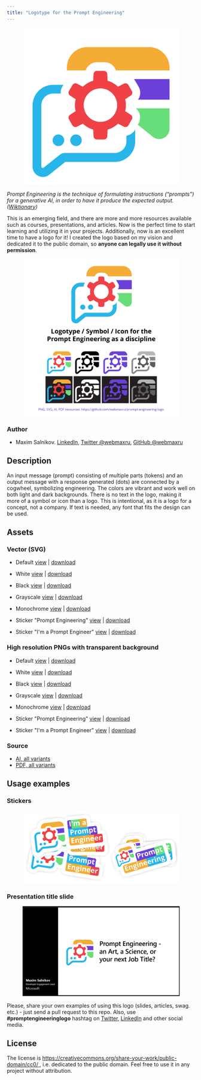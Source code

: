 ```yaml
---
title: "Logotype for the Prompt Engineering"
---
```


<p align="center">
    <img src="assets/prompt-engineering-logo.png" width="420">
</p>

*Prompt Engineering is the technique of formulating instructions (“prompts”) for a generative AI, in order to have it produce the expected output. ([Wiktionary](https://en.m.wiktionary.org/wiki/prompt_engineering))*

This is an emerging field, and there are more and more resources available such as courses, presentations, and articles. Now is the perfect time to start learning and utilizing it in your projects. Additionally, now is an excellent time to have a logo for it! I created the logo based on my vision and dedicated it to the public domain, so **anyone can legally use it without permission**.

<p align="center">
    <img src="promo/poster.png" width="420">
</p>

### Author
* Maxim Salnikov. [LinkedIn](https://linkedin.com/in/webmax/), [Twitter @webmaxru](https://twitter.com/webmaxru), [GitHub @webmaxru](https://github.com/webmaxru)

## Description

An input message (prompt) consisting of multiple parts (tokens) and an output message with a response generated (dots) are connected by a cogwheel, symbolizing engineering. The colors are vibrant and work well on both light and dark backgrounds. There is no text in the logo, making it more of a symbol or icon than a logo. This is intentional, as it is a logo for a concept, not a company. If text is needed, any font that fits the design can be used.

## Assets

### Vector (SVG)

- Default [view](https://github.com/webmaxru/prompt-engineering-logo/blob/main/assets/prompt-engineering-logo.svg) | [download](https://github.com/webmaxru/prompt-engineering-logo/raw/main/assets/prompt-engineering-logo.svg)

- White [view](https://github.com/webmaxru/prompt-engineering-logo/blob/main/assets/prompt-engineering-logo%20(white).svg) | [download](https://github.com/webmaxru/prompt-engineering-logo/raw/main/assets/prompt-engineering-logo%20(white).svg)

- Black [view](https://github.com/webmaxru/prompt-engineering-logo/blob/main/assets/prompt-engineering-logo%20(black).svg) | [download](https://github.com/webmaxru/prompt-engineering-logo/raw/main/assets/prompt-engineering-logo%20(black).svg)

- Grayscale [view](https://github.com/webmaxru/prompt-engineering-logo/blob/main/assets/prompt-engineering-logo%20(grayscale).svg) | [download](https://github.com/webmaxru/prompt-engineering-logo/raw/main/assets/prompt-engineering-logo%20(grayscale).svg)

- Monochrome [view](https://github.com/webmaxru/prompt-engineering-logo/blob/main/assets/prompt-engineering-logo%20(mono).svg) | [download](https://github.com/webmaxru/prompt-engineering-logo/raw/main/assets/prompt-engineering-logo%20(mono).svg)

- Sticker "Prompt Engineering" [view](https://github.com/webmaxru/prompt-engineering-logo/blob/main/assets/sticker_prompt-engineering.svg) | [download](https://github.com/webmaxru/prompt-engineering-logo/raw/main/assets/sticker_prompt-engineering.svg)

- Sticker "I'm a Prompt Engineer" [view](https://github.com/webmaxru/prompt-engineering-logo/blob/main/assets/sticker_i-am-a-prompt-engineer.svg) | [download](https://github.com/webmaxru/prompt-engineering-logo/raw/main/assets/sticker_i-am-a-prompt-engineer.svg)

### High resolution PNGs with transparent background

- Default [view](https://github.com/webmaxru/prompt-engineering-logo/blob/main/assets/prompt-engineering-logo.png) | [download](https://github.com/webmaxru/prompt-engineering-logo/raw/main/assets/prompt-engineering-logo.png)

- White [view](https://github.com/webmaxru/prompt-engineering-logo/blob/main/assets/prompt-engineering-logo%20(white).png) | [download](https://github.com/webmaxru/prompt-engineering-logo/raw/main/assets/prompt-engineering-logo%20(white).png)

- Black [view](https://github.com/webmaxru/prompt-engineering-logo/blob/main/assets/prompt-engineering-logo%20(black).png) | [download](https://github.com/webmaxru/prompt-engineering-logo/raw/main/assets/prompt-engineering-logo%20(black).png)

- Grayscale [view](https://github.com/webmaxru/prompt-engineering-logo/blob/main/assets/prompt-engineering-logo%20(grayscale).png) | [download](https://github.com/webmaxru/prompt-engineering-logo/raw/main/assets/prompt-engineering-logo%20(grayscale).png)

- Monochrome [view](https://github.com/webmaxru/prompt-engineering-logo/blob/main/assets/prompt-engineering-logo%20(mono).png) | [download](https://github.com/webmaxru/prompt-engineering-logo/raw/main/assets/prompt-engineering-logo%20(mono).png)

- Sticker "Prompt Engineering" [view](https://github.com/webmaxru/prompt-engineering-logo/blob/main/assets/sticker_prompt-engineering.png) | [download](https://github.com/webmaxru/prompt-engineering-logo/raw/main/assets/sticker_prompt-engineering.png)

- Sticker "I'm a Prompt Engineer" [view](https://github.com/webmaxru/prompt-engineering-logo/blob/main/assets/sticker_i-am-a-prompt-engineer.png) | [download](https://github.com/webmaxru/prompt-engineering-logo/raw/main/assets/sticker_i-am-a-prompt-engineer.png)

### Source

- [AI, all variants](https://github.com/webmaxru/prompt-engineering-logo/raw/main/assets/src/logo.ai)
- [PDF, all variants](https://github.com/webmaxru/prompt-engineering-logo/raw/main/assets/src/logo.pdf)

## Usage examples

### Stickers

<p align="center">
    <img src="promo/stickers.png" width="420">
</p>

### Presentation title slide

<p align="center">
    <img src="promo/example-slide.jpg" width="420">
</p>

Please, share your own examples of using this logo (slides, articles, swag. etc.) - just send a pull request to this repo. Also, use **#promptengineeringlogo** hashtag on [Twitter](https://twitter.com/search?q=promptengineeringlogo&src=typed_query&f=top), [LinkedIn](https://www.linkedin.com/search/results/all/?keywords=promptengineeringlogo&origin=GLOBAL_SEARCH_HEADER&sid=Iwa) and other social media.

## License
The license is [ https://creativecommons.org/share-your-work/public-domain/cc0/ ](https://creativecommons.org/share-your-work/public-domain/cc0/), i.e. dedicated to the public domain. Feel free to use it in any project without attribution.


